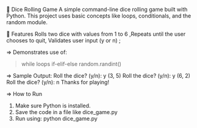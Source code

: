 🎲 Dice Rolling Game 
A simple command-line dice rolling game built with Python. This project uses basic concepts like loops, conditionals, and the random module.

🚀 Features
Rolls two dice with values from 1 to 6 ,Repeats until the user chooses to quit, Validates user input (y or n) ;

=> Demonstrates use of: 
> while loops
> if-elif-else
> random.randint()

=> Sample Output:
 Roll the dice? (y/n): y
(3, 5)
Roll the dice? (y/n): y
(6, 2)
Roll the dice? (y/n): n
Thanks for playing!

=> How to Run
1. Make sure Python is installed.
2. Save the code in a file like dice_game.py
3. Run using: python dice_game.py

